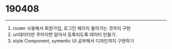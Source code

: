 # 190408

---

1. router 사용해서 회원가입, 로그인 페이지 들어가는 것까지 구현
2. url데이터만 주어지면 알아서 등록되도록 데이터 만들기.
3. style Component, symentic UI 공부해서 디자인까지 구현하기